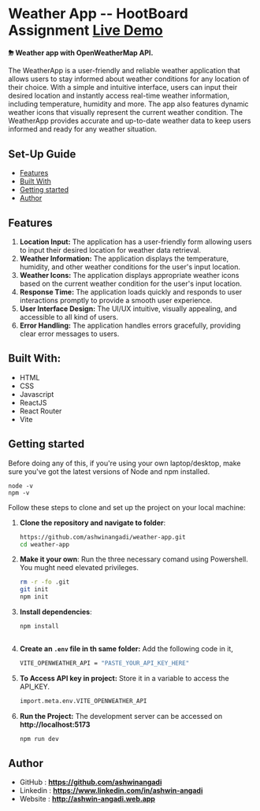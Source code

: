 # Weather App -- HootBoard Assignment [Live Demo](https://weatherr-appp.web.app/)

#### ⛈ Weather app with OpenWeatherMap API.
The WeatherApp is a user-friendly and reliable weather application that allows users to stay informed about weather conditions for any location of their choice. With a simple and intuitive interface, users can input their desired location and instantly access real-time weather information, including temperature, humidity and more. The app also features dynamic weather icons that visually represent the current weather condition. The WeatherApp provides accurate and up-to-date weather data to keep users informed and ready for any weather situation.

## Set-Up Guide
- [Features](#features)
- [Built With](#built-with)
- [Getting started](#getting-started)
- [Author](#author)

## Features
 1. **Location Input:** The application has a user-friendly form allowing users to input their desired location for weather data retrieval.
 2. **Weather Information:** The application displays the temperature, humidity, and other weather conditions for the user's input location.
 3. **Weather Icons:** The application displays appropriate weather icons based on the current weather condition for the user's input location.
 4. **Response Time:** The application loads quickly and responds to user interactions promptly to provide a smooth user experience.
 5. **User Interface Design:** The UI/UX intuitive, visually appealing, and accessible to all kind of users.
 6. **Error Handling:** The application handles errors gracefully, providing clear error messages to users.

## Built With:
 - HTML
 - CSS
 - Javascript
 - ReactJS
 - React Router
 - Vite

## Getting started
Before doing any of this, if you're using your own laptop/desktop, make sure you've got the latest versions of Node and npm installed.

    node -v
    npm -v



Follow these steps to clone and set up the project on your local machine:

1. **Clone the repository and navigate to folder**:

   ```bash
   https://github.com/ashwinangadi/weather-app.git
   cd weather-app

2. **Make it your own**: Run the three necessary comand using Powershell. You mught need elevated privileges.

    ```bash
    rm -r -fo .git
    git init 
    npm init

3. **Install dependencies**:

   ```bash
   npm install
 
4. **Create an `.env` file in th same folder:** Add the following code in it,

    ```bash
    VITE_OPENWEATHER_API = "PASTE_YOUR_API_KEY_HERE"
    
5. **To Access API key in  project:** Store it in a variable to access the API_KEY.

    ```bash
    import.meta.env.VITE_OPENWEATHER_API

6. **Run the Project:** The development server can be accessed on **http://localhost:5173**

    ```bash
    npm run dev

## Author
 - GitHub : **https://github.com/ashwinangadi**
 - Linkedin : **https://www.linkedin.com/in/ashwin-angadi**
 - Website : **http://ashwin-angadi.web.app**
